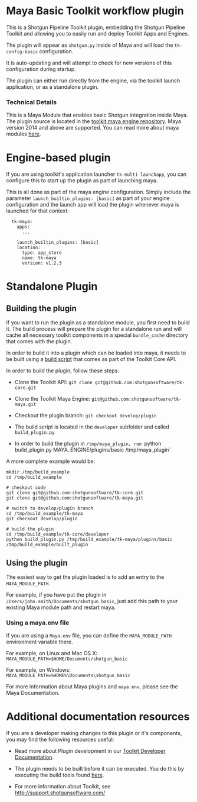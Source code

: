 # Maya Basic Toolkit workflow plugin

This is a Shotgun Pipeline Toolkit plugin,
embedding the Shotgun Pipeline Toolkit and allowing
you to easily run and deploy Toolkit Apps and Engines.

The plugin will appear as `shotgun.py` inside of Maya
and will load the `tk-config-basic` configuration.

It is auto-updating and will attempt to check for new
versions of this configuration during startup.

The plugin can either run directly from the engine,
via the toolkit launch application, or as a standalone plugin.

### Technical Details

This is a Maya Module that enables basic Shotgun integration
inside Maya. The plugin source is located in the [toolkit maya engine repository](https://github.com/shotgunsoftware/tk-maya/tree/develop/plugin/plugins/basic).
Maya version 2014 and above are supported.
You can read more about maya modules [here](http://help.autodesk.com/view/MAYAUL/2017/ENU/?guid=__files_GUID_CB76E356_753B_4837_8C5B_3296C14872CA_htm).


# Engine-based plugin

If you are using toolkit's application launcher `tk-multi-launchapp`, you can
configure this to start up the plugin as part of launching maya.

This is all done as part of the maya engine configuration. Simply include
the parameter `launch_builtin_plugins: [basic]` as part of your engine configuration
and the launch app will load the plugin whenever maya is launched for that context:

```
  tk-maya:
    apps:
      ...

    launch_builtin_plugins: [basic]
    location:
      type: app_store
      name: tk-maya
      version: v1.2.3
```


# Standalone Plugin

## Building the plugin

If you want to run the plugin as a standalone module, you
first need to build it. The build process will prepare the
plugin for a standalone run and will cache all necessary
toolkit components in a special `bundle_cache` directory
that comes with the plugin.

In order to build it into a plugin which can be loaded into maya, it needs to be
built using a [build script](https://github.com/shotgunsoftware/tk-core/blob/master/developer/build_plugin.py)
that comes as part of the Toolkit Core API.

In order to build the plugin, follow these steps:

- Clone the Toolkit API: `git clone git@github.com:shotgunsoftware/tk-core.git`

- Clone the Toolkit Maya Engine: `git@github.com:shotgunsoftware/tk-maya.git`

- Checkout the plugin branch: `git checkout develop/plugin`

- The build script is located in the `developer` subfolder and called `build_plugin.py`

- In order to build the plugin in `/tmp/maya_plugin, run `python build_plugin.py MAYA_ENGINE/plugins/basic /tmp/maya_plugin`


A more complete example would be:

```
mkdir /tmp/build_example
cd /tmp/build_example

# checkout code
git clone git@github.com:shotgunsoftware/tk-core.git
git clone git@github.com:shotgunsoftware/tk-maya.git

# switch to develop/plugin branch
cd /tmp/build_example/tk-maya
git checkout develop/plugin

# build the plugin
cd /tmp/build_example/tk-core/developer
python build_plugin.py /tmp/build_example/tk-maya/plugins/basic /tmp/build_example/built_plugin
```


## Using the plugin

The easiest way to get the plugin loaded is to add an entry to the
`MAYA_MODULE_PATH`.

For example, if you have put the plugin in
`/Users/john.smith/Documents/shotgun_basic`, just add this path to your existing
Maya module path and restart maya.

### Using a maya.env file

If you are using a `Maya.env` file, you can define the `MAYA_MODULE_PATH`
environment variable there.

For example, on Linux and Mac OS X: `MAYA_MODULE_PATH=$HOME/Documents/shotgun_basic`

For example, on Windows: `MAYA_MODULE_PATH=%HOME%\Documents\shotgun_basic`

For more information about Maya plugins and `maya.env`, please see the Maya Documentation.


# Additional documentation resources

If you are a developer making changes to this plugin or it's components,
you may find the following resources useful:

- Read more about Plugin development
  in our [Toolkit Developer Documentation](http://developer.shotgunsoftware.com/tk-core/bootstrap.html#developing-plugins).

- The plugin needs to be built before it can be executed. You do this by
  executing the build tools found [here](https://github.com/shotgunsoftware/tk-core/blob/master/developer).

- For more information about Toolkit, see http://support.shotgunsoftware.com/

